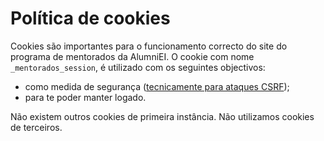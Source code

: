 # Política de cookies

Cookies são importantes para o funcionamento correcto do site do programa de
mentorados da AlumniEI. O cookie com nome `_mentorados_session`, é utilizado
com os seguintes objectivos:

- como medida de segurança ([tecnicamente para ataques CSRF](https://en.wikipedia.org/wiki/Cross-site_request_forgery#Double_Submit_Cookie));
- para te poder manter logado.

Não existem outros cookies de primeira instância. Não utilizamos cookies de terceiros.
